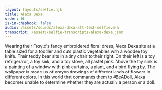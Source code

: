 ```yaml
---
layout: layouts/selfie.njk
title: Alexa Dexa
order: 91
is-in-chapbook: false
audio: /assets/sounds/alexa-dexa-alt-text-selfie.m4a
transcript: /assets/selfie-transcripts/alexa-dexa.json
---
```


Wearing their Γιαγιά’s fancy embroidered floral dress, Alexa Dexa sits at a table sized for a toddler and cuts plastic vegetables with a wooden toy knife. Their teddy bear sits in a tiny chair to their right. On their left is a toy refrigerator, a toy sink, and a toy stove, all pastel pink. Above the toy sink is a painting of a window with pink curtains, a plant, and a bird flying by. The wallpaper is made up of crayon drawings of different kinds of flowers in different colors. In this world that commands them to #BeADoll, Alexa becomes unable to determine whether they are actually a person or a doll.
